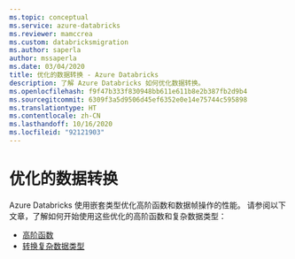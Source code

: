 ```yaml
---
ms.topic: conceptual
ms.service: azure-databricks
ms.reviewer: mamccrea
ms.custom: databricksmigration
ms.author: saperla
author: mssaperla
ms.date: 03/04/2020
title: 优化的数据转换 - Azure Databricks
description: 了解 Azure Databricks 如何优化数据转换。
ms.openlocfilehash: f9f47b333f830948bb611e611b8e2b387fb2d9b4
ms.sourcegitcommit: 6309f3a5d9506d45ef6352e0e14e75744c595898
ms.translationtype: HT
ms.contentlocale: zh-CN
ms.lasthandoff: 10/16/2020
ms.locfileid: "92121903"
---
```

# <a name="optimized-data-transformation"></a><a id="data-transformation"> </a><a id="optimized-data-transformation"> </a>优化的数据转换

Azure Databricks 使用嵌套类型优化高阶函数和数据帧操作的性能。 请参阅以下文章，了解如何开始使用这些优化的高阶函数和复杂数据类型：

* [高阶函数](higher-order-lambda-functions.md)
* [转换复杂数据类型](complex-types.md)